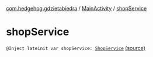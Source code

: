 [com.hedgehog.gdzietabiedra](../index.md) / [MainActivity](index.md) / [shopService](./shop-service.md)

# shopService

`@Inject lateinit var shopService: `[`ShopService`](../../com.hedgehog.gdzietabiedra.appservice/-shop-service/index.md) [(source)](https://github.com/asvid/GdzieTaBiedra/tree/master/app/src/main/java/com/hedgehog/gdzietabiedra/MainActivity.kt#L21)